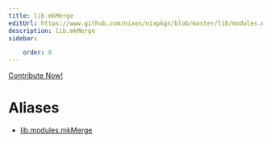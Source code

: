 ```yaml
---
title: lib.mkMerge
editUrl: https://www.github.com/nixos/nixpkgs/blob/master/lib/modules.nix#L1021C13
description: lib.mkMerge
sidebar:

    order: 8
---
```


<a href="https://www.github.com/nixos/nixpkgs/blob/master/lib/modules.nix#L1021C13">Contribute Now!</a>


# Aliases

- [lib.modules.mkMerge](./reference/lib/modules/lib-modules-mkMerge)


